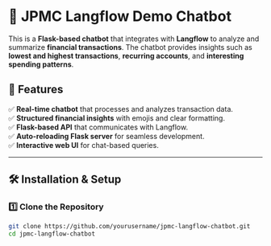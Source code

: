 # 🏦 JPMC Langflow Demo Chatbot

This is a **Flask-based chatbot** that integrates with **Langflow** to analyze and summarize **financial transactions**. The chatbot provides insights such as **lowest and highest transactions**, **recurring accounts**, and **interesting spending patterns**.

## 🚀 Features
✅ **Real-time chatbot** that processes and analyzes transaction data.  
✅ **Structured financial insights** with emojis and clear formatting.  
✅ **Flask-based API** that communicates with Langflow.  
✅ **Auto-reloading Flask server** for seamless development.  
✅ **Interactive web UI** for chat-based queries.  

---

## 🛠️ Installation & Setup

### **1️⃣ Clone the Repository**
```bash
git clone https://github.com/yourusername/jpmc-langflow-chatbot.git
cd jpmc-langflow-chatbot
